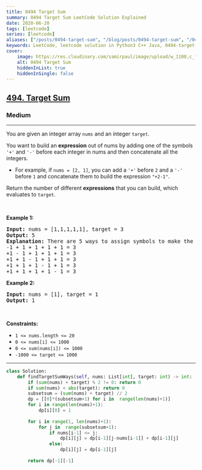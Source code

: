 ```yaml
---
title: 0494 Target Sum
summary: 0494 Target Sum LeetCode Solution Explained
date: 2020-06-20
tags: [leetcode]
series: [leetcode]
aliases: ["/posts/0494-target-sum", "/blog/posts/0494-target-sum", "/0494-target-sum"]
keywords: LeetCode, leetcode solution in Python3 C++ Java, 0494-target-sum solution
cover:
    image: https://res.cloudinary.com/samirpaul/image/upload/w_1100,c_fit,co_rgb:FFFFFF,l_text:Arial_70_bold:0494 Target Sum/problem-solving.webp
    alt: 0494 Target Sum
    hiddenInList: true
    hiddenInSingle: false
---
```



<h2><a href="https://leetcode.com/problems/target-sum/">494. Target Sum</a></h2><h3>Medium</h3><hr><div><p>You are given an integer array <code>nums</code> and an integer <code>target</code>.</p>

<p>You want to build an <strong>expression</strong> out of nums by adding one of the symbols <code>'+'</code> and <code>'-'</code> before each integer in nums and then concatenate all the integers.</p>

<ul>
	<li>For example, if <code>nums = [2, 1]</code>, you can add a <code>'+'</code> before <code>2</code> and a <code>'-'</code> before <code>1</code> and concatenate them to build the expression <code>"+2-1"</code>.</li>
</ul>

<p>Return the number of different <strong>expressions</strong> that you can build, which evaluates to <code>target</code>.</p>

<p>&nbsp;</p>
<p><strong class="example">Example 1:</strong></p>

<pre><strong>Input:</strong> nums = [1,1,1,1,1], target = 3
<strong>Output:</strong> 5
<strong>Explanation:</strong> There are 5 ways to assign symbols to make the sum of nums be target 3.
-1 + 1 + 1 + 1 + 1 = 3
+1 - 1 + 1 + 1 + 1 = 3
+1 + 1 - 1 + 1 + 1 = 3
+1 + 1 + 1 - 1 + 1 = 3
+1 + 1 + 1 + 1 - 1 = 3
</pre>

<p><strong class="example">Example 2:</strong></p>

<pre><strong>Input:</strong> nums = [1], target = 1
<strong>Output:</strong> 1
</pre>

<p>&nbsp;</p>
<p><strong>Constraints:</strong></p>

<ul>
	<li><code>1 &lt;= nums.length &lt;= 20</code></li>
	<li><code>0 &lt;= nums[i] &lt;= 1000</code></li>
	<li><code>0 &lt;= sum(nums[i]) &lt;= 1000</code></li>
	<li><code>-1000 &lt;= target &lt;= 1000</code></li>
</ul>
</div>

---




```python
class Solution:
    def findTargetSumWays(self, nums: List[int], target: int) -> int:
        if (sum(nums) + target) % 2 != 0: return 0
        if sum(nums) < abs(target): return 0
        subsetsum = (sum(nums) + target) // 2
        dp = [[0]*(subsetsum+1) for i in  range(len(nums)+1)]
        for i in range(len(nums)+1):
            dp[i][0] = 1
        
        for i in range(1, len(nums)+1):
            for j in  range(subsetsum+1):
                if nums[i-1] <= j:
                    dp[i][j] = dp[i-1][j-nums[i-1]] + dp[i-1][j]
                else:
                    dp[i][j] = dp[i-1][j]
        
        return dp[-1][-1]
    
        
```
